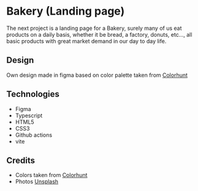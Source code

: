 # Bakery (Landing page)

The next project is a landing page for a Bakery, surely many of us eat products on a daily basis, whether it be bread, a factory, donuts, etc..., all basic products with great market demand in our day to day life.

## Design

Own design made in figma based on color palette taken from [Colorhunt](https://colorhunt.co/)


## Technologies
- Figma
- Typescript
- HTML5
- CSS3
- Github actions
- vite

## Credits
- Colors taken from [Colorhunt](https://colorhunt.co/)
- Photos [Unsplash](https://unsplash.com/)


